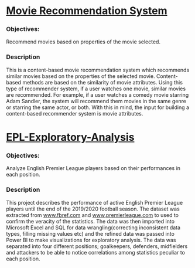 # [Movie Recommendation System](https://github.com/husainridwan/movie-recommendation-system)

### Objectives:
Recommend movies based on properties of the movie selected.

### Description
This is a content-based movie recommendation system which recommends similar movies based on the properties of the selected movie.
Content-based methods are based on the similarity of movie attributes. Using this type of recommender system, if a user watches one movie, similar movies are recommended. For example, if a user watches a comedy movie starring Adam Sandler, the system will recommend them movies in the same genre or starring the same actor, or both. With this in mind, the input for building a content-based recommender system is movie attributes.


# [EPL-Exploratory-Analysis](https://github.com/husainridwan/EPL-Exploratory-Analysis)

### Objectives:
Analyze English Premier League players based on their performances in each position.

### Description
This project describes the performance of active English Premier League players until the end of the 2019/2020 football season.
The dataset was extracted from www.fbref.com and www.premierleague.com to used to confirm the veracity of the statistics.
The data was then imported into Microsoft Excel and SQL for data wrangling(correcting inconsistent data types, filling missing values etc) and the refined
data was passed into Power BI to make visualizations for exploratory analysis. The data was separated into four different positions; goalkeepers, defenders,
midfielders and attackers to be able to notice correlations among statistics peculiar to each position.
